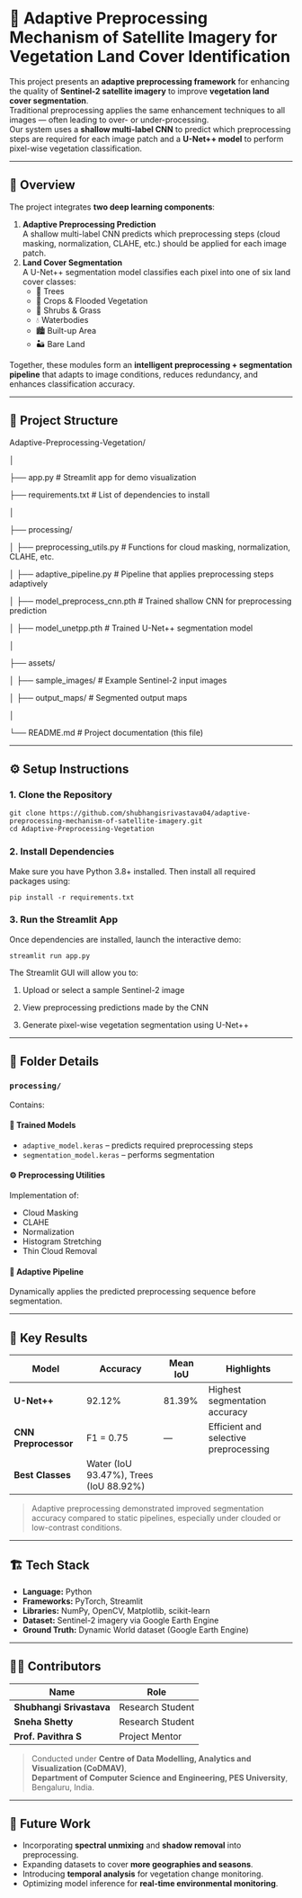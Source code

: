 # 🌿 Adaptive Preprocessing Mechanism of Satellite Imagery for Vegetation Land Cover Identification

This project presents an **adaptive preprocessing framework** for enhancing the quality of **Sentinel-2 satellite imagery** to improve **vegetation land cover segmentation**.  
Traditional preprocessing applies the same enhancement techniques to all images — often leading to over- or under-processing.  
Our system uses a **shallow multi-label CNN** to predict which preprocessing steps are required for each image patch and a **U-Net++ model** to perform pixel-wise vegetation classification.

---

## 🧠 Overview

The project integrates **two deep learning components**:
1. **Adaptive Preprocessing Prediction**  
   A shallow multi-label CNN predicts which preprocessing steps (cloud masking, normalization, CLAHE, etc.) should be applied for each image patch.
2. **Land Cover Segmentation**  
   A U-Net++ segmentation model classifies each pixel into one of six land cover classes:
   - 🌳 Trees  
   - 🌾 Crops & Flooded Vegetation  
   - 🌿 Shrubs & Grass  
   - 💧 Waterbodies  
   - 🏙 Built-up Area  
   - 🏜 Bare Land

Together, these modules form an **intelligent preprocessing + segmentation pipeline** that adapts to image conditions, reduces redundancy, and enhances classification accuracy.

---

## 🧩 Project Structure
Adaptive-Preprocessing-Vegetation/

│

├── app.py # Streamlit app for demo visualization

├── requirements.txt # List of dependencies to install

│

├── processing/

│ ├── preprocessing\_utils.py # Functions for cloud masking, normalization, CLAHE, etc.

│ ├── adaptive\_pipeline.py # Pipeline that applies preprocessing steps adaptively

│ ├── model\_preprocess\_cnn.pth # Trained shallow CNN for preprocessing prediction

│ ├── model\_unetpp.pth # Trained U-Net++ segmentation model

│

├── assets/

│ ├── sample\_images/ # Example Sentinel-2 input images

│ ├── output\_maps/ # Segmented output maps

│

└── README.md # Project documentation (this file)

---

## ⚙️ Setup Instructions

### 1. Clone the Repository
```
git clone https://github.com/shubhangisrivastava04/adaptive-preprocessing-mechanism-of-satellite-imagery.git
cd Adaptive-Preprocessing-Vegetation
```

### 2. Install Dependencies
Make sure you have Python 3.8+ installed.
Then install all required packages using:
```
pip install -r requirements.txt
```

### 3. Run the Streamlit App
Once dependencies are installed, launch the interactive demo:
```
streamlit run app.py
```

The Streamlit GUI will allow you to:

1. Upload or select a sample Sentinel-2 image

2. View preprocessing predictions made by the CNN

3. Generate pixel-wise vegetation segmentation using U-Net++

---

## 📁 Folder Details

### `processing/`
Contains:

#### 🧠 Trained Models
- `adaptive_model.keras` – predicts required preprocessing steps  
- `segmentation_model.keras` – performs segmentation  

#### ⚙️ Preprocessing Utilities
Implementation of:
- Cloud Masking  
- CLAHE  
- Normalization  
- Histogram Stretching  
- Thin Cloud Removal  

#### 🔄 Adaptive Pipeline
Dynamically applies the predicted preprocessing sequence before segmentation.

---

## 🧪 Key Results

| Model | Accuracy | Mean IoU | Highlights |
|--------|-----------|----------|-------------|
| **U-Net++** | 92.12% | 81.39% | Highest segmentation accuracy |
| **CNN Preprocessor** | F1 = 0.75 | — | Efficient and selective preprocessing |
| **Best Classes** | Water (IoU 93.47%), Trees (IoU 88.92%) |  |  |

> Adaptive preprocessing demonstrated improved segmentation accuracy compared to static pipelines, especially under clouded or low-contrast conditions.

---

## 🏗️ Tech Stack

- **Language:** Python  
- **Frameworks:** PyTorch, Streamlit  
- **Libraries:** NumPy, OpenCV, Matplotlib, scikit-learn  
- **Dataset:** Sentinel-2 imagery via Google Earth Engine  
- **Ground Truth:** Dynamic World dataset (Google Earth Engine)

---

## 👩‍💻 Contributors

| Name | Role |
|------|------|
| **Shubhangi Srivastava** | Research Student |
| **Sneha Shetty** | Research Student |
| **Prof. Pavithra S** | Project Mentor |

> Conducted under **Centre of Data Modelling, Analytics and Visualization (CoDMAV)**,  
> **Department of Computer Science and Engineering, PES University**, Bengaluru, India.

---

## 🚀 Future Work

- Incorporating **spectral unmixing** and **shadow removal** into preprocessing.  
- Expanding datasets to cover **more geographies and seasons**.  
- Introducing **temporal analysis** for vegetation change monitoring.  
- Optimizing model inference for **real-time environmental monitoring**.
